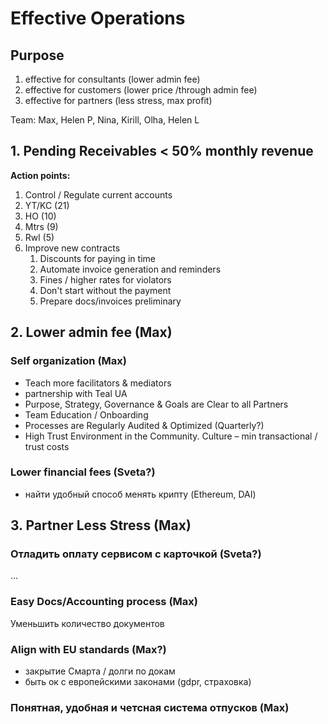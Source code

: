 # Effective Operations

## Purpose

1. effective for consultants \(lower admin fee\)
2. effective for customers \(lower price /through admin fee\)
3. effective for partners \(less stress, max profit\)

Team: Max, Helen P, Nina, Kirill, Olha, Helen L

## 1. Pending Receivables &lt; 50% monthly revenue

**Action points:**

1.  Control / Regulate current accounts
   1. YT/KC \(21\)
   2. HO \(10\)
   3. Mtrs \(9\)
   4. Rwl \(5\)
2. Improve new contracts
   1. Discounts for paying in time
   2. Automate invoice generation and reminders
   3. Fines / higher rates for violators
   4. Don't start without the payment
   5. Prepare docs/invoices preliminary

## 2. Lower admin fee \(Max\)

### Self organization \(Max\)

* Teach more facilitators & mediators
* partnership with Teal UA
* Purpose, Strategy, Governance & Goals are Clear to all Partners
* Team Education / Onboarding
* Processes are Regularly Audited & Optimized \(Quarterly?\)
* High Trust Environment in the Community. Culture – min transactional / trust costs

### Lower financial fees \(Sveta?\)

* найти удобный способ менять крипту \(Ethereum, DAI\)

## 3. Partner Less Stress \(Max\)

### Отладить оплату сервисом с карточкой \(Sveta?\)

...

### Easy Docs/Accounting process \(Max\)

Уменьшить количество документов

### Align with EU standards \(Max?\)

* закрытие Смарта / долги по докам
* быть ок с европейскими законами \(gdpr, страховка\)

### Понятная, удобная и четсная система отпусков \(Max\)


